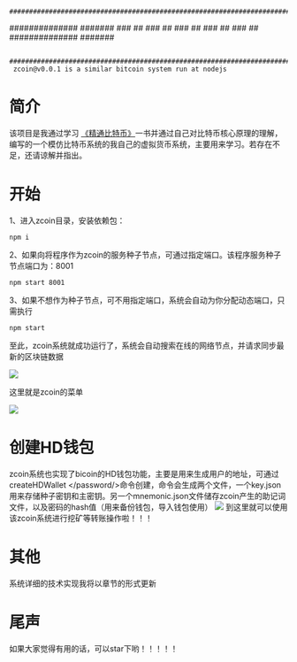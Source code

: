 
                                    ########################################################################

  ##############                                #######
            ###                               ##
          ###                                ##
        ###                                 ##
      ###                                    ##
    ###                                       ##
  ##############                                #######

                                    ########################################################################
     zcoin@v0.0.1 is a similar bitcoin system run at nodejs
# 简介
   该项目是我通过学习 [《精通比特币》](https://www.8btc.com/book/281955)一书并通过自己对比特币核心原理的理解，编写的一个模仿比特币系统的我自己的虚拟货币系统，主要用来学习。若存在不足，还请谅解并指出。
# 开始
1、进入zcoin目录，安装依赖包：
```
npm i
````
2、如果向将程序作为zcoin的服务种子节点，可通过指定端口。该程序服务种子节点端口为：8001
```
npm start 8001
```
3、如果不想作为种子节点，可不用指定端口，系统会自动为你分配动态端口，只需执行
```
npm start 
```
至此，zcoin系统就成功运行了，系统会自动搜索在线的网络节点，并请求同步最
新的区块链数据

![](./src/img/search.png)

这里就是zcoin的菜单

![](./src/img/menu.png)

# 创建HD钱包
zcoin系统也实现了bicoin的HD钱包功能，主要是用来生成用户的地址，可通过createHDWallet </password/>命令创建，命令会生成两个文件，一个key.json用来存储种子密钥和主密钥。另一个mnemonic.json文件储存zcoin产生的助记词文件，以及密码的hash值（用来备份钱包，导入钱包使用）
![](./src/img/hdwallet.png)
到这里就可以使用该zcoin系统进行挖矿等转账操作啦！！！
# 其他
系统详细的技术实现我将以章节的形式更新
# 尾声
如果大家觉得有用的话，可以star下哟！！！！！

